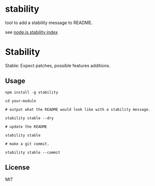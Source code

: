 # stability

tool to add a stability message to README.

see [node.js stability index](http://nodejs.org/api/documentation.html#documentation_stability_index)

# Stability

Stable: Expect patches, possible features additions.

## Usage

```
npm install -g stability

cd your-module

# output what the README would look like with a stability message.

stability stable --dry

# update the README

stability stable

# make a git commit.

stability stable --commit

```



## License

MIT
